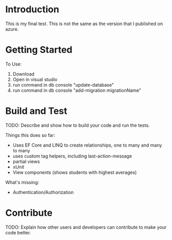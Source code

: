 # Introduction 
This is my final test. This is not the same as the version that I published on azure.

# Getting Started
To Use:
1.	Download 
2.	Open in visual studio
3.	run command in db console "update-database"
4.	run command in db console "add-migration migrationName"

# Build and Test
TODO: Describe and show how to build your code and run the tests. 

Things this does so far:
- Uses EF Core and LINQ to create relationships, one to many and many to many
- uses custom tag helpers, including last-action-message
- partial views
- xUnit
- View components (shows students with highest averages)

What's missing:
- Authentication/Authorization

# Contribute
TODO: Explain how other users and developers can contribute to make your code better. 
